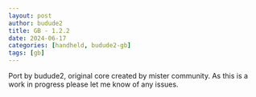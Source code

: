 ```yaml
---
layout: post
author: budude2
title: GB - 1.2.2
date: 2024-06-17
categories: [handheld, budude2-gb]
tags: [gb]
---
```

Port by budude2, original core created by mister community. As this is a work in progress please let me know of any issues.
